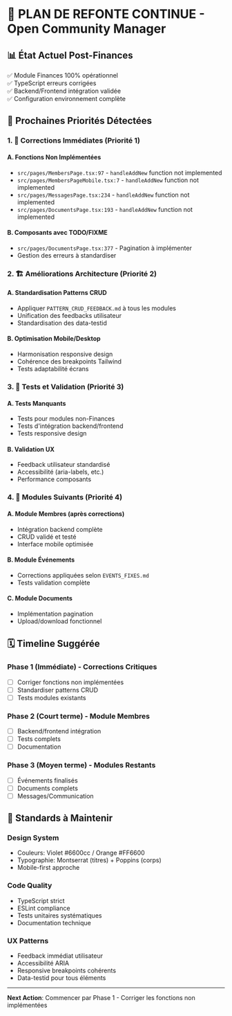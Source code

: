 # 🚀 PLAN DE REFONTE CONTINUE - Open Community Manager

## 📊 État Actuel Post-Finances
✅ Module Finances 100% opérationnel  
✅ TypeScript erreurs corrigées  
✅ Backend/Frontend intégration validée  
✅ Configuration environnement complète  

## 🎯 Prochaines Priorités Détectées

### 1. 🔧 Corrections Immédiates (Priorité 1)

#### A. Fonctions Non Implémentées
- `src/pages/MembersPage.tsx:97` - `handleAddNew` function not implemented
- `src/pages/MembersPageMobile.tsx:7` - `handleAddNew` function not implemented  
- `src/pages/MessagesPage.tsx:234` - `handleAddNew` function not implemented
- `src/pages/DocumentsPage.tsx:193` - `handleAddNew` function not implemented

#### B. Composants avec TODO/FIXME
- `src/pages/DocumentsPage.tsx:377` - Pagination à implémenter
- Gestion des erreurs à standardiser

### 2. 🏗️ Améliorations Architecture (Priorité 2)

#### A. Standardisation Patterns CRUD
- Appliquer `PATTERN_CRUD_FEEDBACK.md` à tous les modules
- Unification des feedbacks utilisateur
- Standardisation des data-testid

#### B. Optimisation Mobile/Desktop
- Harmonisation responsive design
- Cohérence des breakpoints Tailwind
- Tests adaptabilité écrans

### 3. 🧪 Tests et Validation (Priorité 3)

#### A. Tests Manquants
- Tests pour modules non-Finances
- Tests d'intégration backend/frontend
- Tests responsive design

#### B. Validation UX
- Feedback utilisateur standardisé
- Accessibilité (aria-labels, etc.)
- Performance composants

### 4. 📱 Modules Suivants (Priorité 4)

#### A. Module Membres (après corrections)
- Intégration backend complète
- CRUD validé et testé
- Interface mobile optimisée

#### B. Module Événements
- Corrections appliquées selon `EVENTS_FIXES.md`
- Tests validation complète

#### C. Module Documents
- Implémentation pagination
- Upload/download fonctionnel

## 🗓️ Timeline Suggérée

### Phase 1 (Immédiate) - Corrections Critiques
- [ ] Corriger fonctions non implémentées
- [ ] Standardiser patterns CRUD  
- [ ] Tests modules existants

### Phase 2 (Court terme) - Module Membres
- [ ] Backend/frontend intégration
- [ ] Tests complets
- [ ] Documentation

### Phase 3 (Moyen terme) - Modules Restants
- [ ] Événements finalisés
- [ ] Documents complets
- [ ] Messages/Communication

## 🎨 Standards à Maintenir

### Design System
- Couleurs: Violet #6600cc / Orange #FF6600
- Typographie: Montserrat (titres) + Poppins (corps)
- Mobile-first approche

### Code Quality
- TypeScript strict
- ESLint compliance  
- Tests unitaires systématiques
- Documentation technique

### UX Patterns
- Feedback immédiat utilisateur
- Accessibilité ARIA
- Responsive breakpoints cohérents
- Data-testid pour tous éléments

---

**Next Action**: Commencer par Phase 1 - Corriger les fonctions non implémentées
